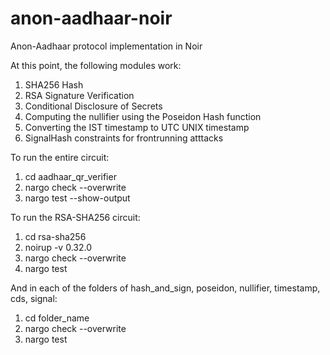 # anon-aadhaar-noir
Anon-Aadhaar protocol implementation in Noir

At this point, the following modules work: 

1. SHA256 Hash
2. RSA Signature Verification
3. Conditional Disclosure of Secrets
4. Computing the nullifier using the Poseidon Hash function
5. Converting the IST timestamp to UTC UNIX timestamp
6. SignalHash constraints for frontrunning atttacks

To run the entire circuit:

1. cd aadhaar_qr_verifier
2. nargo check --overwrite
3. nargo test --show-output

To run the RSA-SHA256 circuit:

1. cd rsa-sha256
2. noirup -v 0.32.0
3. nargo check --overwrite
4. nargo test

And in each of the folders of hash_and_sign, poseidon, nullifier, timestamp, cds, signal:

1. cd folder_name
2. nargo check --overwrite
3. nargo test
